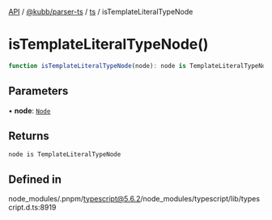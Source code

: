 [API](../../../../../packages.md) / [@kubb/parser-ts](../../../index.md) / [ts](../index.md) / isTemplateLiteralTypeNode

# isTemplateLiteralTypeNode()

```ts
function isTemplateLiteralTypeNode(node): node is TemplateLiteralTypeNode
```

## Parameters

• **node**: [`Node`](../interfaces/Node.md)

## Returns

`node is TemplateLiteralTypeNode`

## Defined in

node\_modules/.pnpm/typescript@5.6.2/node\_modules/typescript/lib/typescript.d.ts:8919
